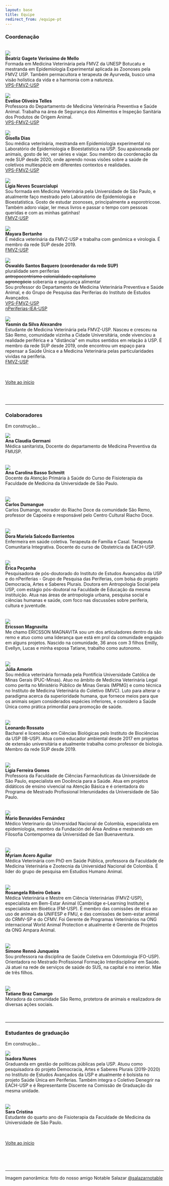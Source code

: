 ```yaml
---
layout: base
title: Equipe
redirect_from: /equipe-pt
---
```


### Coordenação
<br>

<div class="d-flex flex-lg-nowrap flex-wrap justify-content-center align-items-center">
<img src="{{root}}/assets/pessoas/beatriz.jpg" class="imagem-pessoa" ><br>
<div>
<b>Beatriz Gagete Veríssimo de Mello</b><br>
Formada em Medicina Veterinária pela FMVZ da UNESP Botucatu e mestranda em Epidemiologia Experimental aplicada às Zoonoses pela FMVZ USP. Também permacultora e terapeuta de Ayurveda, busco uma visão holística da vida e a harmonia com a natureza.
<br>
<a href="http://vps2.fmvz.usp.br/">VPS-FMVZ-USP</a><br>
</div>
</div>
<br>

<div class="d-flex flex-lg-nowrap flex-wrap justify-content-center align-items-center">
<img src="{{root}}/assets/pessoas/evelise.jpg" class="imagem-pessoa" ><br>
<div>
<b>Evelise Oliveira Telles</b><br>
Professora do Departamento de Medicina Veterinária Preventiva e Saúde Animal. Trabalha na área de Segurança dos Alimentos e Inspeção Sanitária dos Produtos de Origem Animal.<br>
<a href="http://vps2.fmvz.usp.br/">VPS-FMVZ-USP</a><br>
</div>
</div>
<br>

<div class="d-flex flex-lg-nowrap flex-wrap justify-content-center align-items-center">
<img src="{{root}}/assets/pessoas/gisella.jpg" class="imagem-pessoa" ><br>
<div>
<b>Gisella Dias</b><br>
Sou médica veterinária, mestranda em Epidemiologia experimental no Laboratório de Epidemiologia e Bioestatística na USP. Sou apaixonada por animais, gosto de ler, ver séries e viajar. Sou membro da coordenação da rede SUP desde 2020, onde aprendo novas visões sobre a saúde de coletivos multiespécie em diferentes contextos e realidades. 
<br>
<a href="http://vps2.fmvz.usp.br/">VPS-FMVZ-USP</a><br>
</div>
</div>
<br>

<div class="d-flex flex-lg-nowrap flex-wrap justify-content-center align-items-center">
<img src="{{root}}/assets/pessoas/ligia.jpeg" class="imagem-pessoa" ><br>
<div>
<b>Ligia Neves Scuarcialupi</b><br>
Sou formada em Medicina Veterinária pela Universidade de São Paulo, e atualmente faço mestrado pelo Laboratório de Epidemiologia e Bioestatística. Gosto de estudar zoonoses, principalmente a esporotricose. Também adoro viajar, ler meus livros e passar o tempo com pessoas queridas e com as minhas gatinhas!
<br>
<a href="http://portal.fmvz.usp.br/">FMVZ-USP</a><br>
</div>
</div>
<br>

<div class="d-flex flex-lg-nowrap flex-wrap justify-content-center align-items-center">
<img src="{{root}}/assets/pessoas/mayara.jpeg" class="imagem-pessoa" ><br>
<div>
<b>Mayara Bertanhe</b><br>
É médica veterinária da FMVZ-USP e trabalha com genômica e virologia. É membro da rede SUP desde 2019.<br>
<a href="http://portal.fmvz.usp.br/">FMVZ-USP</a><br>
</div>
</div>
<br>

<div class="d-flex flex-lg-nowrap flex-wrap justify-content-center align-items-center">
<img src="{{root}}/assets/pessoas/oswaldo.jpg" class="imagem-pessoa" ><br>
<div>
<b>Oswaldo Santos Baquero (coordenador da rede SUP)</b>  <br>
pluralidade sem periferias<br>
<s>antropocentrismo colonialidade capitalismo</s><br>
<s>agronegócio</s> soberania e segurança alimentar<br>
Sou  professor do Departamento de Medicina Veterinária Preventiva e Saúde Animal, e do Grupo de Pesquisa das Periferias do Instituto de Estudos Avançados.<br>
<a href="http://vps2.fmvz.usp.br/">VPS-FMVZ-USP</a><br>
<a href="http://www.iea.usp.br/pesquisa/grupos-pesquisa/nperiferias">nPeriferias-IEA-USP</a><br>
</div>
</div>
<br>

<div class="d-flex flex-lg-nowrap flex-wrap justify-content-center align-items-center">
<img src="{{root}}/assets/pessoas/yasmin.jpeg" class="imagem-pessoa" ><br>
<div>
<b>Yasmin da Silva Alexandre</b><br>
Estudante de Medicina Veterinária pela FMVZ-USP. Nasceu e cresceu na São Remo, comunidade vizinha a Cidade Universitária, onde vivenciou a realidade periférica e a "distância" em muitos sentidos em relação à USP. É membro da rede SUP desde 2019,  onde encontrou um espaço para repensar a Saúde Única e a Medicina Veterinária pelas particularidades vividas na periferia.<br>
<a href="http://portal.fmvz.usp.br/">FMVZ-USP</a><br>
</div>
</div>
<br>
<br>

[Volte ao início](#top)

<br>
<br>

---

### Colaboradores

Em construção...

<div class="d-flex flex-lg-nowrap flex-wrap justify-content-center align-items-center">
<img src="{{root}}/assets/pessoas/ana-claudia.jpeg" class="imagem-pessoa" ><br>
<div>
<b>Ana Claudia Germani</b><br>
Médica sanitarista, Docente do departamento de Medicina Preventiva da FMUSP.<br>
</div>
</div>
<br>
<br>

<div class="d-flex flex-lg-nowrap flex-wrap justify-content-center align-items-center">
<img src="{{root}}/assets/pessoas/ana-carolina.jpeg" class="imagem-pessoa" ><br>
<div>
<b>Ana Carolina Basso Schmitt</b><br>
Docente da Atenção Primária à Saúde do Curso de Fisioterapia da Faculdade de Medicina da Universidade de São Paulo.<br>
</div>
</div>
<br>
<br>

<div class="d-flex flex-lg-nowrap flex-wrap justify-content-center align-items-center">
<img src="{{root}}/assets/pessoas/dumangue.jpeg" class="imagem-pessoa" ><br>
<div>
<b>Carlos Dumangue</b><br>
Carlos Dumange, morador do Riacho Doce da comunidade São Remo, professor de Capoeira e responsável pelo Centro Cultural Riacho Doce.<br>
</div>
</div>
<br>
<br>

<div class="d-flex flex-lg-nowrap flex-wrap justify-content-center align-items-center">
<img src="{{root}}/assets/pessoas/dora.jpeg" class="imagem-pessoa" ><br>
<div>
<b>Dora Mariela Salcedo Barrientos</b><br>
Enfermeira em saúde coletiva. Terapeuta de Familia e Casal. Terapeuta Comunitaria Integrativa. Docente do curso de Obstetricia da EACH-USP.<br>
</div>
</div>
<br>
<br>

<div class="d-flex flex-lg-nowrap flex-wrap justify-content-center align-items-center">
<img src="{{root}}/assets/pessoas/erica.jpg" class="imagem-pessoa" ><br>
<div>
<b>Érica Peçanha</b><br>
Pesquisadora de pós-doutorado do Instituto de Estudos Avançados da USP e do nPeriferias - Grupo de Pesquisa das Periferias, com bolsa do projeto Democracia, Artes e Saberes Plurais. Doutora em Antropologia Social pela USP, com estágio pós-doutoral na Faculdade de Educação da mesma instituição. Atua nas áreas de antropologia urbana, pesquisa social e ciências humanas e saúde, com foco nas discussões sobre periferia, cultura e juventude.<br>
</div>
</div>
<br>
<br>

<div class="d-flex flex-lg-nowrap flex-wrap justify-content-center align-items-center">
<img src="{{root}}/assets/pessoas/ericsson.jpeg" class="imagem-pessoa" ><br>
<div>
<b>Ericsson Magnavita</b><br>
Me chamo ERICSSON MAGNAVITA sou um dos articuladores dentro da são remo e atuo como uma liderança que está em prol da comunidade engajado em alguns projetos. Nascido na comunidade, 36 anos com 3 filhos Emilly, Evellyn, Lucas e minha esposa Tatiane, trabalho como autonomo. <br>
</div>
</div>
<br>
<br>

<div class="d-flex flex-lg-nowrap flex-wrap justify-content-center align-items-center">
<img src="{{root}}/assets/pessoas/julia.jpeg" class="imagem-pessoa" ><br>
<div>
<b>Júlia Amorin</b><br>
Sou médica veterinária formada pela Pontifícia Universidade Católica de Minas Gerais (PUC-Minas). Atuo no âmbito de Medicina Veterinária Legal como perita no Ministério Público de Minas Gerais (MPMG) e como técnica no Instituto de Medicina Veterinária do Coletivo (IMVC). Luto para alterar o paradigma acerca da superioridade humana, que fornece meios para que os animais sejam considerados espécies inferiores, e considero a Saúde Única como prática primordial para promoção de saúde. <br>
</div>
</div>
<br>
<br>

<div class="d-flex flex-lg-nowrap flex-wrap justify-content-center align-items-center">
<img src="{{root}}/assets/pessoas/leo.jpeg" class="imagem-pessoa" ><br>
<div>
<b>Leonardo Rossato</b><br>
Bacharel e licenciado em Ciências Biológicas pelo Instituto de Biociências da USP (IB-USP). Atua como educador ambiental desde 2017 em projetos de extensão universitária e atualmente trabalha como professor de biologia. Membro da rede SUP desde 2019. <br>
</div>
</div>
<br>
<br>

<div class="d-flex flex-lg-nowrap flex-wrap justify-content-center align-items-center">
<img src="{{root}}/assets/pessoas/ligia-gomes.jpeg" class="imagem-pessoa" ><br>
<div>
<b>Ligia Ferreira Gomes</b><br>
Professora da Faculdade de Ciências Farmacêuticas da Universidade de São Paulo, especialista em Docência para a Saúde. Atua em projetos didáticos de ensino vivencial na Atenção Básica e é orientadora do Programa de Mestrado Profissional Interunidades da Universidade de São Paulo. <br>
</div>
</div>
<br>
<br>

<div class="d-flex flex-lg-nowrap flex-wrap justify-content-center align-items-center">
<img src="{{root}}/assets/pessoas/mario.jpg" class="imagem-pessoa" ><br>
<div>
<b>Mario Benavides Fernández</b><br>
Médico Veterinario da Universidad Nacional de Colombia, especialista em epidemiologia, membro da Fundación del Área Andina e mestrando em Filosofia Contempornea da Universidad de San Buenaventura.<br>
</div>
</div>
<br>
<br>

<div class="d-flex flex-lg-nowrap flex-wrap justify-content-center align-items-center">
<img src="{{root}}/assets/pessoas/myriam.jpg" class="imagem-pessoa" ><br>
<div>
<b>Myriam Acero Aguilar</b><br>
Médica Veterinária com PhD em Saúde Pública, professora da Faculdade de Medicina Veterinária e Zootecnia da Universidad Nacional de Colombia. É lider do grupo de pesquisa em Estudios Humano Animal.<br>
</div>
</div>
<br>
<br>

<div class="d-flex flex-lg-nowrap flex-wrap justify-content-center align-items-center">
<img src="{{root}}/assets/pessoas/rosangela-ribeiro.jpeg" class="imagem-pessoa" ><br>
<div>
<b>Rosangela Ribeiro Gebara</b><br>
Médica Veterinária e Mestre em Ciência Veterinárias (FMVZ-USP), especialista em Bem-Estar Animal (Cambridge e-Learning Institute) e especialista em Bioética (FM-USP). É membro das comissões de ética ao uso de animais da UNIFESP e FMU, e das comissões de bem-estar animal do CRMV-SP e do CFMV. Foi Gerente de Programas Veterinários na ONG internacional World Animal Protection e atualmente é Gerente de Projetos da ONG Ampara Animal.<br>
</div>
</div>
<br>
<br>

<div class="d-flex flex-lg-nowrap flex-wrap justify-content-center align-items-center">
<img src="{{root}}/assets/pessoas/simone.jpeg" class="imagem-pessoa" ><br>
<div>
<b>Simone Rennó Junqueira</b><br>
Sou professora na disciplina de Saúde Coletiva em Odontologia (FO-USP). Orientadora no Mestrado Profissional Formação Interdisciplinar em Saúde. 
Já atuei na rede de serviços de saúde do SUS, na capital e no interior. Mãe de três filhos.<br>
</div>
</div>
<br>
<br>

<div class="d-flex flex-lg-nowrap flex-wrap justify-content-center align-items-center">
<img src="{{root}}/assets/pessoas/tatiane.jpeg" class="imagem-pessoa" ><br>
<div>
<b>Tatiane Braz Camargo</b><br>
Moradora da comunidade São Remo, protetora de animais e realizadora de diversas ações sociais.<br>
</div>
</div>
<br>
<br>

---

### Estudantes de graduação

Em construção...

<div class="d-flex flex-lg-nowrap flex-wrap justify-content-center align-items-center">
<img src="{{root}}/assets/pessoas/isadora.jpeg" class="imagem-pessoa" ><br>
<div>
<b>Isadora Nunes</b><br>
Graduanda em gestão de políticas públicas pela USP. Atuou como pesquisadora do projeto Democracia, Artes e Saberes Plurais (2019-2020) no Instituto de Estudos Avançados da USP e atualmente é bolsista no projeto Saúde Única em Periferias. Também integra o Coletivo Denegrir na EACH-USP e é Representante Discente na Comissão de Graduação da mesma unidade.<br>
</div>
</div>
<br>
<br>

<div class="d-flex flex-lg-nowrap flex-wrap justify-content-center align-items-center">
<img src="{{root}}/assets/pessoas/sara.jpeg" class="imagem-pessoa" ><br>
<div>
<b>Sara Cristina</b><br>
Estudante do quarto ano de Fisioterapia da Faculdade de Medicina da Universidade de São Paulo.<br>
</div>
</div>
<br>
<br>

[Volte ao início](#top)

<br>
<br>
<br>

---

Imagem panorâmica: foto do nosso amigo Notable Salazar [@salazarnotable](https://www.instagram.com/salazarnotable/)


